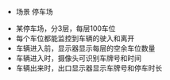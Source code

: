 + 场景 停车场
 - 某停车场，分3层，每层100车位
 - 每个车位都能监控到车辆的驶入和离开
 - 车辆进入前，显示器显示每层的空余车位数量
 - 车辆进入时，摄像头可识别车牌号和时间
 - 车辆出来时，出口显示器显示车牌号和停车时长